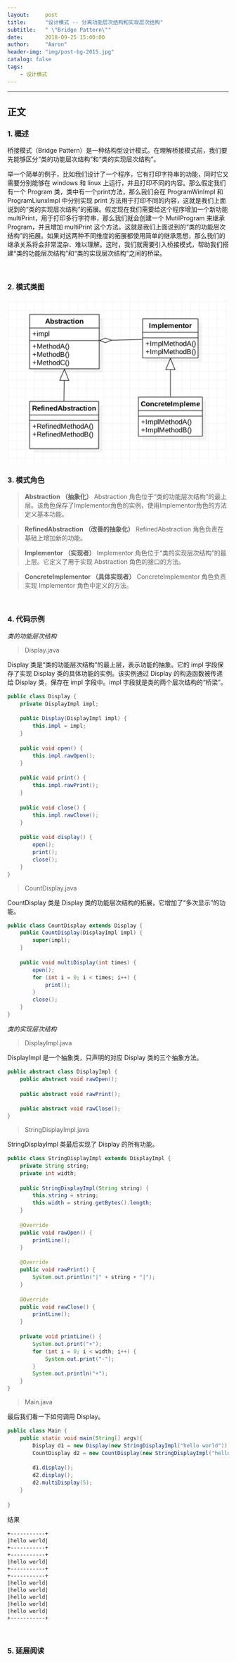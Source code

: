 ```yaml
---
layout:     post
title:      "设计模式 -- 分离功能层次结构和实现层次结构"
subtitle:   " \"Bridge Pattern\""
date:       2018-09-25 15:00:00
author:     "Aaron"
header-img: "img/post-bg-2015.jpg"
catalog: false
tags:
    - 设计模式
---
```



---
## 正文


### 1. 概述

桥接模式（Bridge Pattern）是一种结构型设计模式。在理解桥接模式前，我们要先能够区分“类的功能层次结构”和“类的实现层次结构”。

举一个简单的例子，比如我们设计了一个程序，它有打印字符串的功能，同时它又需要分别能够在 windows 和 linux 上运行，并且打印不同的内容。那么假定我们有一个 Program 类，类中有一个print方法，那么我们会在 ProgramWinImpl 和 ProgramLiunxImpl 中分别实现 print 方法用于打印不同的内容，这就是我们上面说到的“类的实现层次结构”的拓展。假定现在我们需要给这个程序增加一个新功能 multiPrint，用于打印多行字符串，那么我们就会创建一个 MutilProgram 来继承 Program，并且增加 multiPrint 这个方法。这就是我们上面说到的“类的功能层次结构”的拓展。如果对这两种不同维度的拓展都使用简单的继承思想，那么我们的继承关系将会非常混杂、难以理解。这时，我们就需要引入桥接模式，帮助我们搭建“类的功能层次结构”和“类的实现层次结构”之间的桥梁。

<br />

### 2. 模式类图

<img class="shadow" src="/img/in-post/bridgepattern/bridge-1.png" width="500">

<br />

### 3. 模式角色

> **Abstraction （抽象化）**
Abstraction 角色位于“类的功能层次结构”的最上层。该角色保存了Implementor角色的实例，使用Implementor角色的方法定义基本功能。

> **RefinedAbstraction （改善的抽象化）**
RefinedAbstraction 角色负责在基础上增加新的功能。

> **Implementor （实现者）**
Implementor 角色位于“类的实现层次结构”的最上层。它定义了用于实现 Abstraction 角色的接口的方法。

> **ConcreteImplementor （具体实现者）**
ConcreteImplementor 角色负责实现 Implementor 角色中定义的方法。


<br />

### 4. 代码示例

*类的功能层次结构*

> Display.java

Display 类是“类的功能层次结构”的最上层，表示功能的抽象。它的 impl 字段保存了实现 Display 类的具体功能的实例。该实例通过 Display 的构造函数被传递给 Display 类，保存在 impl 字段中。impl 字段就是类的两个层次结构的“桥梁”。

```java
public class Display {
    private DisplayImpl impl;

    public Display(DisplayImpl impl) {
        this.impl = impl;
    }

    public void open() {
        this.impl.rawOpen();
    }

    public void print() {
        this.impl.rawPrint();
    }

    public void close() {
        this.impl.rawClose();
    }

    public void display() {
        open();
        print();
        close();
    }
}
```

> CountDisplay.java

CountDisplay 类是 Display 类的功能层次结构的拓展，它增加了“多次显示”的功能。

```java
public class CountDisplay extends Display {
    public CountDisplay(DisplayImpl impl) {
        super(impl);
    }

    public void multiDisplay(int times) {
        open();
        for (int i = 0; i < times; i++) {
            print();
        }
        close();
    }
}

```

*类的实现层次结构*

> DisplayImpl.java

DisplayImpl 是一个抽象类，只声明的对应 Display 类的三个抽象方法。

```java
public abstract class DisplayImpl {
    public abstract void rawOpen();

    public abstract void rawPrint();

    public abstract void rawClose();
}
```

> StringDisplayImpl.java

StringDisplayImpl 类最后实现了 Display 的所有功能。

```java
public class StringDisplayImpl extends DisplayImpl {
    private String string;
    private int width;

    public StringDisplayImpl(String string) {
        this.string = string;
        this.width = string.getBytes().length;
    }

    @Override
    public void rawOpen() {
        printLine();
    }

    @Override
    public void rawPrint() {
        System.out.println("|" + string + "|");
    }

    @Override
    public void rawClose() {
        printLine();
    }

    private void printLine() {
        System.out.print("+");
        for (int i = 0; i < width; i++) {
            System.out.print("-");
        }
        System.out.println("+");
    }
}
```

> Main.java

最后我们看一下如何调用 Display。

```java
public class Main {
    public static void main(String[] args){
        Display d1 = new Display(new StringDisplayImpl("hello world"));
        CountDisplay d2 = new CountDisplay(new StringDisplayImpl("hello world"));

        d1.display();
        d2.display();
        d2.multiDisplay(5);
    }

}
```

结果
```
+-----------+
|hello world|
+-----------+
+-----------+
|hello world|
+-----------+
+-----------+
|hello world|
|hello world|
|hello world|
|hello world|
|hello world|
+-----------+
```

<br />

### 5. 延展阅读